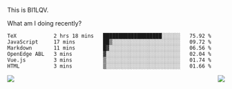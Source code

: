 This is BI1LQV.

What am I doing recently?

<!--START_SECTION:waka-->

```text
TeX            2 hrs 18 mins   ███████████████████░░░░░░   75.92 %
JavaScript     17 mins         ██▒░░░░░░░░░░░░░░░░░░░░░░   09.72 %
Markdown       11 mins         █▓░░░░░░░░░░░░░░░░░░░░░░░   06.56 %
OpenEdge ABL   3 mins          ▓░░░░░░░░░░░░░░░░░░░░░░░░   02.04 %
Vue.js         3 mins          ▒░░░░░░░░░░░░░░░░░░░░░░░░   01.74 %
HTML           3 mins          ▒░░░░░░░░░░░░░░░░░░░░░░░░   01.66 %
```

<!--END_SECTION:waka-->
<img align="right" src="https://github-readme-stats.vercel.app/api?username=bi1lqv&show_icons=true&count_private=true">

<img src="https://metrics.lecoq.io/bi1lqv?template=classic&base.activity=0&base.community=0&base.repositories=0&base.metadata=0&isocalendar=1&base=header%2C%20activity%2C%20community%2C%20repositories%2C%20metadata&base.indepth=false&base.hireable=false&isocalendar=false&isocalendar.duration=full-year&config.timezone=Asia%2FShanghai">
